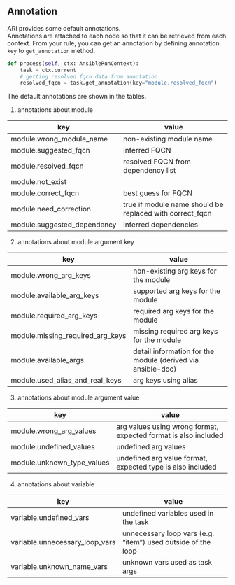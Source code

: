 ## Annotation

ARI provides some default annotations.  
Annotations are attached to each node so that it can be retrieved from each context.
From your rule, you can get an annotation by defining annotation `key` to `get_annotation` method.
```python
def process(self, ctx: AnsibleRunContext):
    task = ctx.current
    # getting resolved fqcn data from annotation
    resolved_fqcn = task.get_annotation(key="module.resolved_fqcn")
```

The default annotations are shown in the tables.

1. annotations about module

|  key  |   value	|
|---	|---	|
| module.wrong_module_name  	|   non-existing module name	|
| module.suggested_fqcn   	|   inferred FQCN 	|
| module.resolved_fqcn  	|   resolved FQCN from dependency list	|
| module.not_exist  	|   	|
| module.correct_fqcn  	|   best guess for FQCN	|
| module.need_correction 	|  true if module name should be replaced with correct_fqcn 	|
| module.suggested_dependency 	|   inferred dependencies	|



2. annotations about module argument key

|  key 	|   value	|
|---	|---	|
|  module.wrong_arg_keys 	|   non-existing arg keys for the module	|
|  module.available_arg_keys 	|   supported arg keys for the module	|
|  module.required_arg_keys 	|  required arg keys for the module	|
|  module.missing_required_arg_keys 	|   missing required arg keys for the module	|
|  module.available_args 	|   detail information for the module (derived via ansible-doc)	|
| module.used_alias_and_real_keys  	|   arg keys using alias	|


3. annotations about module argument value

|  key 	|  value 	|
|---	|---	|
|  module.wrong_arg_values 	|   arg values using wrong format, expected format is also included|
|  module.undefined_values 	|   undefined arg values	|
|  module.unknown_type_values 	|  undefined arg value format, expected type is also included	|

 

4. annotations about variable

|  key 	|  value 	|
|---	|---	|
|  variable.undefined_vars 	|   undefined variables used in the task	|
|  variable.unnecessary_loop_vars 	|   unnecessary loop vars (e.g. “item”) used outside of the loop	|
|  variable.unknown_name_vars 	|   unknown vars used as task args	|
